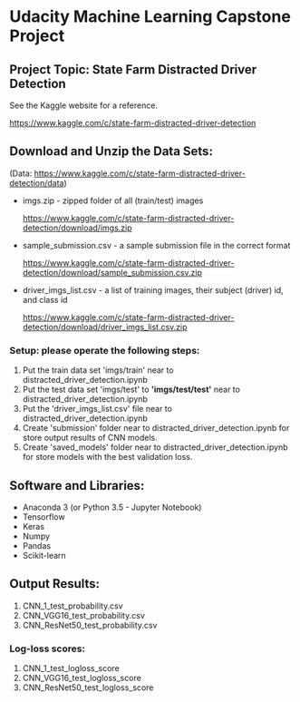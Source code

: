 # Udacity Machine Learning Capstone Project
## Project Topic: State Farm Distracted Driver Detection
See the Kaggle website for a reference.

https://www.kaggle.com/c/state-farm-distracted-driver-detection



## Download and Unzip the Data Sets:
(Data: https://www.kaggle.com/c/state-farm-distracted-driver-detection/data)

- imgs.zip - zipped folder of all (train/test) images

  https://www.kaggle.com/c/state-farm-distracted-driver-detection/download/imgs.zip

- sample_submission.csv - a sample submission file in the correct format

  https://www.kaggle.com/c/state-farm-distracted-driver-detection/download/sample_submission.csv.zip

- driver_imgs_list.csv - a list of training images, their subject (driver) id, and class id

  https://www.kaggle.com/c/state-farm-distracted-driver-detection/download/driver_imgs_list.csv.zip

### Setup: please operate the following steps:
1. Put the train data set 'imgs/train' near to distracted_driver_detection.ipynb
2. Put the test data set 'imgs/test' to **'imgs/test/test'** near to distracted_driver_detection.ipynb
3. Put the 'driver_imgs_list.csv' file near to distracted_driver_detection.ipynb
4. Create 'submission' folder near to distracted_driver_detection.ipynb for store output results of CNN models.
5. Create 'saved_models' folder near to distracted_driver_detection.ipynb for store models with the best validation loss.



## Software and Libraries:
- Anaconda 3 (or Python 3.5 - Jupyter Notebook)
- Tensorflow
- Keras
- Numpy
- Pandas
- Scikit-learn



## Output Results:
1. CNN_1_test_probability.csv
2. CNN_VGG16_test_probability.csv
3. CNN_ResNet50_test_probability.csv

### Log-loss scores:
1. CNN_1_test_logloss_score
2. CNN_VGG16_test_logloss_score
3. CNN_ResNet50_test_logloss_score

